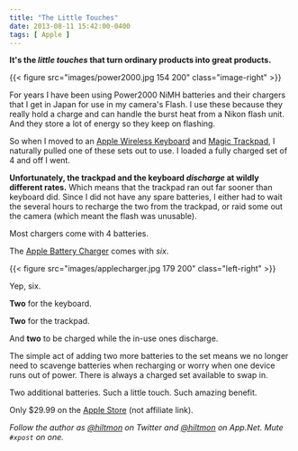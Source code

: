 ```yaml
---
title: "The Little Touches"
date: 2013-08-11 15:42:00-0400
tags: [ Apple ]
---
```


**It's the *little touches* that turn ordinary products into great products.**

{{< figure src="images/power2000.jpg 154 200" class="image-right" >}}

For years I have been using Power2000 NiMH batteries and their chargers that I get in Japan for use in my camera's Flash. I use these because they really hold a charge and can handle the burst heat from a Nikon flash unit. And they store a lot of energy so they keep on flashing.

So when I moved to an [Apple Wireless Keyboard](http://www.apple.com/keyboard/) and [Magic Trackpad](http://www.apple.com/magictrackpad/), I naturally pulled one of these sets out to use. I loaded a fully charged set of 4 and off I went.

**Unfortunately, the trackpad and the keyboard *discharge* at wildly different rates.** Which means that the trackpad ran out far sooner than keyboard did. Since I did not have any spare batteries, I either had to wait the several hours to recharge the two from the trackpad, or raid some out the camera (which meant the flash was unusable).

Most chargers come with 4 batteries.

The [Apple Battery Charger](http://www.apple.com/battery-charger/) comes with *six*.

{{< figure src="images/applecharger.jpg 179 200" class="left-right" >}}

Yep, six.

**Two** for the keyboard.

**Two** for the trackpad.

And **two** to be charged while the in-use ones discharge.

The simple act of adding two more batteries to the set means we no longer need to scavenge batteries when recharging or worry when one device runs out of power. There is always a charged set available to swap in.

Two additional batteries. Such a little touch. Such amazing benefit.

Only $29.99 on the [Apple Store](http://store.apple.com/us/product/MC500LL/A/apple-battery-charger) <span class="light">(not affiliate link)</span>.

*Follow the author as [@hiltmon](https://twitter.com/hiltmon) on Twitter and [@hiltmon](http://alpha.app.net/hiltmon) on App.Net. Mute `#xpost` on one.*

